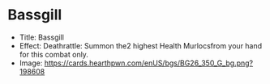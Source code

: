 # Bassgill
- Title:  Bassgill
- Effect:  Deathrattle: Summon the2 highest Health Murlocsfrom your hand for this combat only.
- Image:  https://cards.hearthpwn.com/enUS/bgs/BG26_350_G_bg.png?198608
